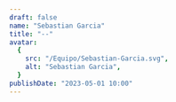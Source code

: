 ```yaml
---
draft: false
name: "Sebastian Garcia"
title: "--"
avatar:
  {
    src: "/Equipo/Sebastian-Garcia.svg",
    alt: "Sebastian Garcia",
  }
publishDate: "2023-05-01 10:00"
---
```

